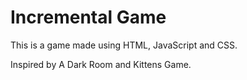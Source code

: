 # Incremental Game

This is a game made using HTML, JavaScript and CSS.

Inspired by A Dark Room and Kittens Game.
